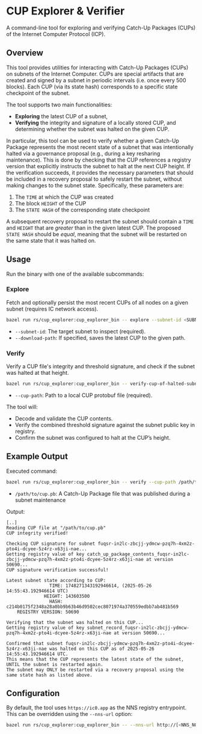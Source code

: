 # CUP Explorer & Verifier

A command-line tool for exploring and verifying Catch-Up Packages (CUPs) of the Internet Computer Protocol (ICP).

## Overview

This tool provides utilities for interacting with Catch-Up Packages (CUPs) on subnets of the Internet Computer. CUPs are special artifacts that are created and signed by a subnet in periodic intervals (i.e. once every 500 blocks). Each CUP (via its state hash) corresponds to a specific state checkpoint of the subnet. 

The tool supports two main functionalities:

- **Exploring** the latest CUP of a subnet,
- **Verifying** the integrity and signature of a locally stored CUP, and determining whether the subnet was halted on the given CUP.

In particular, this tool can be used to verify whether a given Catch-Up Package represents the most recent state of a subnet that was intentionally halted via a governance proposal (e.g., during a key resharing maintenance). This is done by checking that the CUP references a registry version that explicitly instructs the subnet to halt at the next CUP height. If the verification succeeds, it provides the necessary parameters that should be included in a recovery proposal to safely restart the subnet, without making changes to the subnet state. Specifically, these parameters are:
1. The `TIME` at which the CUP was created
2. The block `HEIGHT` of the CUP
3. The `STATE HASH` of the corresponding state checkpoint

A subsequent recovery proposal to restart the subnet should contain a `TIME` and `HEIGHT` that are *greater* than in the given latest CUP. The proposed `STATE HASH` should be *equal*, meaning that the subnet will be restarted on the same state that it was halted on.

## Usage

Run the binary with one of the available subcommands:

### Explore

Fetch and optionally persist the most recent CUPs of all nodes on a given subnet (requires IC network access).

```bash
bazel run rs/cup_explorer:cup_explorer_bin -- explore --subnet-id <SUBNET_ID> [--download-path <PATH>]
```

- `--subnet-id`: The target subnet to inspect (required).
- `--download-path`: If specified, saves the latest CUP to the given path.

### Verify

Verify a CUP file's integrity and threshold signature, and check if the subnet was halted at that height.

```bash
bazel run rs/cup_explorer:cup_explorer_bin -- verify-cup-of-halted-subnet --cup-path <CUP_FILE>
```

- `--cup-path`: Path to a local CUP protobuf file (required).

The tool will:
- Decode and validate the CUP contents.
- Verify the combined threshold signature against the subnet public key in registry.
- Confirm the subnet was configured to halt at the CUP’s height.

## Example Output

Executed command:
```bash
bazel run rs/cup_explorer:cup_explorer_bin -- verify --cup-path /path/to/cup.pb
```
- `/path/to/cup.pb`: A Catch-Up Package file that was published during a subnet maintenance

Output:
```
[..]
Reading CUP file at "/path/to/cup.pb"
CUP integrity verified!

Checking CUP signature for subnet fuqsr-in2lc-zbcjj-ydmcw-pzq7h-4xm2z-pto4i-dcyee-5z4rz-x63ji-nae...
Getting registry value of key catch_up_package_contents_fuqsr-in2lc-zbcjj-ydmcw-pzq7h-4xm2z-pto4i-dcyee-5z4rz-x63ji-nae at version 50690...
CUP signature verification successful!

Latest subnet state according to CUP:
                TIME: 1748271343192946614, (2025-05-26 14:55:43.192946614 UTC)
              HEIGHT: 143603500
                HASH: c214b0175f2348a28a0bb9b63b46d9502cec8071974a370559edbb7ab481b569
    REGISTRY VERSION: 50690

Verifying that the subnet was halted on this CUP...
Getting registry value of key subnet_record_fuqsr-in2lc-zbcjj-ydmcw-pzq7h-4xm2z-pto4i-dcyee-5z4rz-x63ji-nae at version 50690...

Confirmed that subnet fuqsr-in2lc-zbcjj-ydmcw-pzq7h-4xm2z-pto4i-dcyee-5z4rz-x63ji-nae was halted on this CUP as of 2025-05-26 14:55:43.192946614 UTC.
This means that the CUP represents the latest state of the subnet, UNTIL the subnet is restarted again.
The subnet may ONLY be restarted via a recovery proposal using the same state hash as listed above.
```

## Configuration

By default, the tool uses `https://ic0.app` as the NNS registry entrypoint. This can be overridden using the `--nns-url` option:

```bash
bazel run rs/cup_explorer:cup_explorer_bin -- --nns-url http://[<NNS_NODE_IP>]:8080 <subcommand> ...
```
